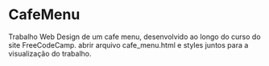 # CafeMenu
 Trabalho Web Design de um cafe menu, desenvolvido ao longo do curso do site FreeCodeCamp.
 abrir arquivo cafe_menu.html e styles juntos para a visualização do trabalho.
